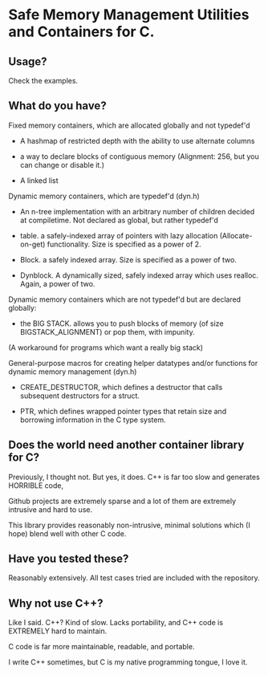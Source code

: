 # Safe Memory Management Utilities and Containers for C.

## Usage?

Check the examples.

## What do you have?

Fixed memory containers, which are allocated globally and not typedef'd

* A hashmap of restricted depth with the ability to use alternate columns 

* a way to declare blocks of contiguous memory (Alignment: 256, but you can change or disable it.)

* A linked list

Dynamic memory containers, which are typedef'd (dyn.h)

* An n-tree implementation with an arbitrary number of children decided at compiletime. Not declared as global, but rather typedef'd

* table. a safely-indexed array of pointers with lazy allocation (Allocate-on-get) functionality. 
Size is specified as a power of 2.

* Block. a safely indexed array. Size is specified as a power of two.

* Dynblock. A dynamically sized, safely indexed array which uses realloc. Again, a power of two.

Dynamic memory containers which are not typedef'd but are declared globally:

* the BIG STACK. allows you to push blocks of memory (of size BIGSTACK_ALIGNMENT) or pop them, with impunity.

(A workaround for programs which want a really big stack)


General-purpose macros for creating helper datatypes and/or functions for dynamic memory management (dyn.h)

* CREATE_DESTRUCTOR, which defines a destructor that calls subsequent destructors for a struct.

* PTR, which defines wrapped pointer types that retain size and borrowing information in the C type system.


## Does the world need another container library for C?

Previously, I thought not. But yes, it does. C++ is far too slow and generates HORRIBLE code,

Github projects are extremely sparse and a lot of them are extremely intrusive and hard to use.

This library provides reasonably non-intrusive, minimal solutions which (I hope) blend well with other C code.

## Have you tested these?

Reasonably extensively. All test cases tried are included with the repository.

## Why not use C++?

Like I said. C++? Kind of slow. Lacks portability, and C++ code is EXTREMELY hard to maintain.

C code is far more maintainable, readable, and portable.

I write C++ sometimes, but C is my native programming tongue, I love it.

